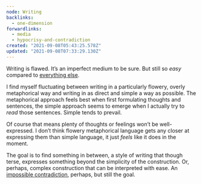 ```yaml
---
node: Writing
backlinks:
  - one-dimension
forwardlinks:
  - media
  - hypocrisy-and-contradiction
created: "2021-09-08T05:43:25.578Z"
updated: "2021-09-08T07:33:29.130Z"
---
```


Writing is flawed. It’s an imperfect medium to be sure. But still so _easy_ compared to <a href="media.md">everything else</a>.

I find myself fluctuating between writing in a particularly flowery, overly metaphorical way and writing in as direct and simple a way as possible. The metaphorical approach feels best when first formulating thoughts and sentences, the simple approach seems to emerge when I actually try to _read_ those sentences. Simple tends to prevail.

Of course that means plenty of thoughts or feelings won’t be well-expressed. I don’t think flowery metaphorical language gets any closer at expressing them than simple language, it just _feels_ like it does in the moment.

The goal is to find something in between, a style of writing that though terse, expresses something beyond the simplicity of the construction. Or, perhaps, complex construction that can be interpreted with ease. An [impossible contradiction](hypocrisy-and-contradiction.md), perhaps, but still the goal.
